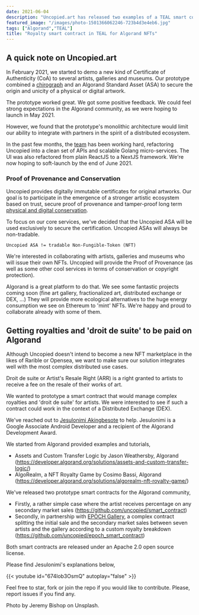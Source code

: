 ```yaml
---
date: 2021-06-04
description: "Uncopied.art has released two examples of a TEAL smart contract to manage artistic royalties and 'droit de suite' on Algorand NFTs."
featured_image: "/images/photo-1501366062246-723b4d3e4eb6.jpg"
tags: ["Algorand","TEAL"]
title: "Royalty smart contract in TEAL for Algorand NFTs"
---
```


## A quick note on Uncopied.art

In February 2021, we started to demo a new kind of Certificate of Authenticity (CoA) to several artists, galleries and museums. 
Our prototype combined a [chirograph](/about/chirograph/) and an Algorand Standard Asset (ASA) to secure the origin and unicity of a physical or digital artwork. 

The prototype worked great. We got some positive feedback. We could feel strong expectations in the Algorand community, as we were hoping to launch in May 2021.

However, we found that the prototype's monolithic architecture would limit our ability to integrate with partners in the spirit of a distributed ecosystem.

In the past few months, the [team](/about/team/) has been working hard, refactoring Uncopied into a clean set of APIs and scalable Golang micro-services. The UI was also refactored from plain ReactJS to a NextJS framework. We're now hoping to soft-launch by the end of June 2021. 

### Proof of Provenance and Conservation

Uncopied provides digitally immutable certificates for original artworks. Our goal is to participate in the emergence of a stronger artistic ecosystem based on trust, secure proof of provenance and tamper-proof long term [physical and digital conservation](/blog/blockchain-museum-collection-inventory/).

To focus on our core services, we've decided that the Uncopied ASA will be used exclusively to secure the certification. 
Uncopied ASAs will always be non-tradable. 

    Uncopied ASA != tradable Non-Fungible-Token (NFT)

We're interested in collaborating with artists, galleries and museums who will issue their own NFTs. Uncopied will provide the Proof of Provenance (as well as some other cool services in terms of conservation or copyright protection). 

Algorand is a great platform to do that. We see some fantastic projects coming soon (fine art gallery, fractionalized art, distributed exchange or DEX, ...) They will provide more ecological alternatives to the huge energy consumption we see on Ethereum to 'mint' NFTs. We're happy and proud to collaborate already with some of them.

## Getting royalties and 'droit de suite' to be paid on Algorand

Although Uncopied doesn't intend to become a new NFT marketplace in the likes of Rarible or Opensea, we want to make sure our solution integrates well with the most complex distributed use cases. 

Droit de suite or Artist's Resale Right (ARR) is a right granted to artists to receive a fee on the resale of their works of art.

We wanted to prototype a smart contract that would manage complex royalties and 'droit de suite' for artists. We were interested to see if such a contract could work in the context of a Distributed Exchange (DEX). 

We've reached out to [Jesulonimi Akingbesote](https://github.com/Jesulonimi21) to help. Jesulonimi is a Google Associate Android Developer and a recipient of the Algorand Development Award.

We started from Algorand provided examples and tutorials,
- Assets and Custom Transfer Logic by Jason Weathersby, Algorand (https://developer.algorand.org/solutions/assets-and-custom-transfer-logic/)
- AlgoRealm, a NFT Royalty Game by Cosimo Bassi, Algorand (https://developer.algorand.org/solutions/algorealm-nft-royalty-game/)

We've released two prototype smart contracts for the Algorand community,
- Firstly, a rather simple case where the artist receives percentage on any secondary market sales (https://github.com/uncopied/smart_contract)
- Secondly, in partnership with [EPOCH Gallery](https://epoch.gallery/), a complex contract splitting the initial sale and the secondary market sales between seven artists and the gallery according to a custom royalty breakdown (https://github.com/uncopied/epoch_smart_contract)

Both smart contracts are released under an Apache 2.0 open source license. 

Please find Jesulonimi's explanations below, 

{{< youtube id="674lob3OsmQ" autoplay="false" >}}

Feel free to star, fork or join the repo if you would like to contribute. Please, report issues if you find any.

Photo by Jeremy Bishop on Unsplash.
 
